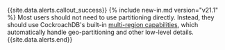 {{site.data.alerts.callout_success}}
{% include new-in.md version="v21.1" %} Most users should not need to use partitioning directly.  Instead, they should use CockroachDB's built-in [multi-region capabilities](multiregion-overview.html), which automatically handle geo-partitioning and other low-level details.
{{site.data.alerts.end}}
